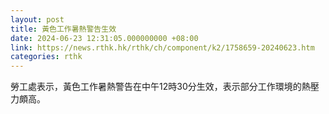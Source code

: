 ```yaml
---
layout: post
title: 黃色工作暑熱警告生效
date: 2024-06-23 12:31:05.000000000 +08:00
link: https://news.rthk.hk/rthk/ch/component/k2/1758659-20240623.htm
categories: rthk
---
```


勞工處表示，黃色工作暑熱警告在中午12時30分生效，表示部分工作環境的熱壓力頗高。
